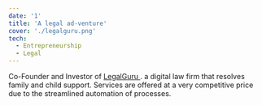 ```yaml
---
date: '1'
title: 'A legal ad-venture'
cover: './legalguru.png'
tech:
  - Entrepreneurship
  - Legal
---
```


Co-Founder and Investor of <a href="https://legalguru.cl/" target="_blank" rel="noopener noreferrer"> LegalGuru </a>. a digital law firm that resolves family and child support. Services are offered at a very competitive price due to the streamlined automation of processes.